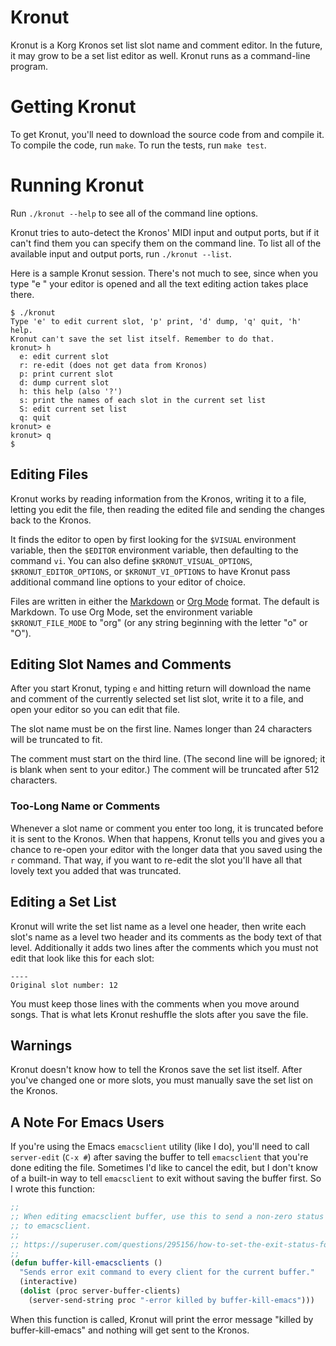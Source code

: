 # Kronut

Kronut is a Korg Kronos set list slot name and comment editor. In the
future, it may grow to be a set list editor as well. Kronut runs as a
command-line program.

# Getting Kronut

To get Kronut, you'll need to download the source code from  and compile it.
To compile the code, run `make`. To run the tests, run `make test`.

# Running Kronut

Run `./kronut --help` to see all of the command line options.

Kronut tries to auto-detect the Kronos' MIDI input and output ports, but if
it can't find them you can specify them on the command line. To list all of
the available input and output ports, run `./kronut --list`.

Here is a sample Kronut session. There's not much to see, since when you
type "e <return>" your editor is opened and all the text editing action
takes place there.

```
$ ./kronut
Type 'e' to edit current slot, 'p' print, 'd' dump, 'q' quit, 'h' help.
Kronut can't save the set list itself. Remember to do that.
kronut> h
  e: edit current slot
  r: re-edit (does not get data from Kronos)
  p: print current slot
  d: dump current slot
  h: this help (also '?')
  s: print the names of each slot in the current set list
  S: edit current set list
  q: quit
kronut> e
kronut> q
$ 
```

## Editing Files

Kronut works by reading information from the Kronos, writing it to a file,
letting you edit the file, then reading the edited file and sending the
changes back to the Kronos.

It finds the editor to open by first looking for the `$VISUAL` environment
variable, then the `$EDITOR` environment variable, then defaulting to the
command `vi`. You can also define `$KRONUT_VISUAL_OPTIONS`,
`$KRONUT_EDITOR_OPTIONS`, or `$KRONUT_VI_OPTIONS` to have Kronut pass
additional command line options to your editor of choice.

Files are written in either the [Markdown](https://www.markdownguide.org/)
or [Org Mode](https://orgmode.org/) format. The default is Markdown. To use
Org Mode, set the environment variable `$KRONUT_FILE_MODE` to "org" (or any
string beginning with the letter "o" or "O").

## Editing Slot Names and Comments

After you start Kronut, typing `e` and hitting return will download the
name and comment of the currently selected set list slot, write it to a
file, and open your editor so you can edit that file.

The slot name must be on the first line. Names longer than 24 characters
will be truncated to fit.

The comment must start on the third line. (The second line will be ignored;
it is blank when sent to your editor.) The comment will be truncated after
512 characters.

### Too-Long Name or Comments

Whenever a slot name or comment you enter too long, it is truncated before
it is sent to the Kronos. When that happens, Kronut tells you and gives you
a chance to re-open your editor with the longer data that you saved using
the `r` command. That way, if you want to re-edit the slot you'll have all
that lovely text you added that was truncated.

## Editing a Set List

Kronut will write the set list name as a level one header, then write each
slot's name as a level two header and its comments as the body text of that
level. Additionally it adds two lines after the comments which you must not
edit that look like this for each slot:

    ----
    Original slot number: 12

You must keep those lines with the comments when you move around songs. That
is what lets Kronut reshuffle the slots after you save the file.

## Warnings

Kronut doesn't know how to tell the Kronos save the set list itself. After
you've changed one or more slots, you must manually save the set list on the
Kronos.

## A Note For Emacs Users

If you're using the Emacs `emacsclient` utility (like I do), you'll need to
call `server-edit` (`C-x #`) after saving the buffer to tell `emacsclient`
that you're done editing the file. Sometimes I'd like to cancel the edit,
but I don't know of a built-in way to tell `emacsclient` to exit without
saving the buffer first. So I wrote this function:

```lisp
;;
;; When editing emacsclient buffer, use this to send a non-zero status back
;; to emacsclient.
;;
;; https://superuser.com/questions/295156/how-to-set-the-exit-status-for-emacsclient/542916
;;
(defun buffer-kill-emacsclients ()
  "Sends error exit command to every client for the current buffer."
  (interactive)
  (dolist (proc server-buffer-clients)
    (server-send-string proc "-error killed by buffer-kill-emacs")))
```

When this function is called, Kronut will print the error message "killed by
buffer-kill-emacs" and nothing will get sent to the Kronos.
